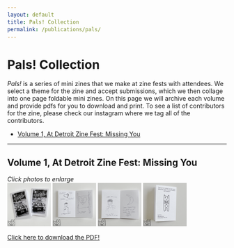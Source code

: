```yaml
---
layout: default
title: Pals! Collection
permalink: /publications/pals/
---
```


# Pals! Collection

*Pals!* is a series of mini zines that we make at zine fests with attendees. We select a theme for the zine and accept submissions, which we then collage into one page foldable mini zines. On this page we will archive each volume and provide pdfs for you to download and print. To see a list of contributors for the zine, please check our instagram where we tag all of the contributors.

- <a href="#Vol1">Volume 1, At Detroit Zine Fest: Missing You</a>

<hr>

<h2 id="Vol1">Volume 1, At Detroit Zine Fest: Missing You</h2>

*Click photos to enlarge*  
<a href="/assets/img/publications/pals-volume-1_1.png"><img src="/assets/img/publications/pals-volume-1_1.png" alt="A photo of two mini zines with 'Pals! Volume 1 At Detroit ZineFest 2023. Missing You, Issue 1' and 'Issue 2' written on the cover." width="100"></a>
<a href="/assets/img/publications/pals-volume-1_2.png"><img src="/assets/img/publications/pals-volume-1_2.png" alt="A photo of the interior of issue 1, showing the message 'Wish you were here!' a drawing of a man with hears which says 'Greg from Boston' and a drawing of the sidewalk with 'you + me' written inside the heart and captioned 'DC sidewalk circa 2015'" width="100"></a>
<a href="/assets/img/publications/pals-volume-1_3.png"><img src="/assets/img/publications/pals-volume-1_3.png" alt="A photo of the interior of issue 2 showing a drawing of a person with the caption 'Harry (he's in DC) miss you tons! come home to visit soon!' and a moon with the caption 'Love knowing we still exist under the same moon!'" width="100"></a>
<a href="/assets/img/publications/pals-volume-1_4.png"><img src="/assets/img/publications/pals-volume-1_4.png" alt="A photo of the back cover which ceatures the DnA logo and says 'Thanks for reading! To learn more about this project, check out our website and isntagram.'" width="100"></a>

<a href="https://drive.google.com/file/d/1KIX2WmVmFYD_QT6nghUsang7alZQQ53p/view?usp=sharing" title="click here to download the pdf">Click here to download the PDF!</a>
